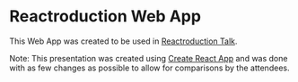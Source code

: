 # Reactroduction Web App

This Web App was created to be used in [Reactroduction Talk](https://github.com/fernandojbf/reactroduction-talk).

Note: This presentation was created using [Create React App](https://github.com/facebookincubator/create-react-app) and was done with as few changes as possible to allow for comparisons by the attendees.
